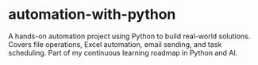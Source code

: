 # automation-with-python
A hands-on automation project using Python to build real-world solutions. Covers file operations, Excel automation, email sending, and task scheduling. Part of my continuous learning roadmap in Python and AI.
